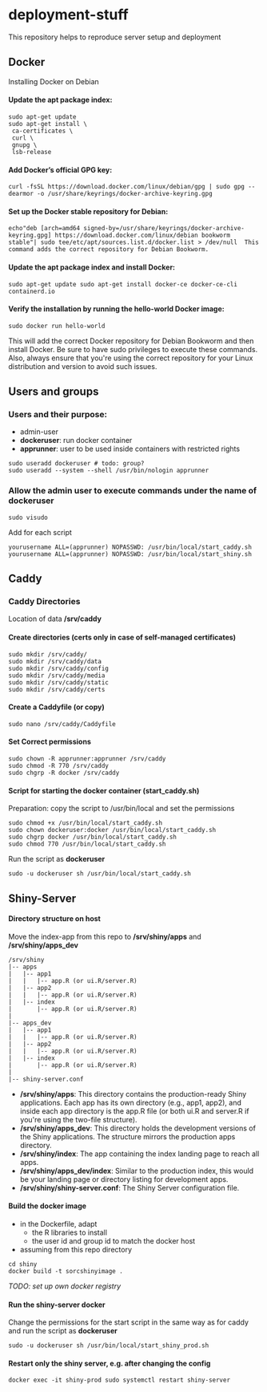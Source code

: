 # deployment-stuff
This repository helps to reproduce server setup and deployment

## Docker
Installing Docker on Debian
#### Update the apt package index:
```shell
sudo apt-get update
sudo apt-get install \
 ca-certificates \
 curl \
 gnupg \
 lsb-release
```

#### Add Docker’s official GPG key:
```shell
curl -fsSL https://download.docker.com/linux/debian/gpg | sudo gpg --dearmor -o /usr/share/keyrings/docker-archive-keyring.gpg
```
#### Set up the Docker stable repository for Debian:
```shell
echo"deb [arch=amd64 signed-by=/usr/share/keyrings/docker-archive-keyring.gpg] https://download.docker.com/linux/debian bookworm stable"| sudo tee/etc/apt/sources.list.d/docker.list > /dev/null  This command adds the correct repository for Debian Bookworm.
```
#### Update the apt package index and install Docker:
```shell
sudo apt-get update sudo apt-get install docker-ce docker-ce-cli containerd.io
```

#### Verify the installation by running the hello-world Docker image:
```shell
sudo docker run hello-world
```
This will add the correct Docker repository for Debian Bookworm and then install Docker. Be sure to have sudo privileges to execute these commands.
Also, always ensure that you're using the correct repository for your Linux distribution and version to avoid such issues.


## Users and groups
### Users and their purpose:
* admin-user
* **dockeruser**: run docker container
* **apprunner**: user to be used inside containers with restricted rights

```shell
sudo useradd dockeruser # todo: group?
sudo useradd --system --shell /usr/bin/nologin apprunner
```

### Allow the admin user to execute commands under the name of dockeruser
```shell
sudo visudo
```
Add for each script
```log
yourusername ALL=(apprunner) NOPASSWD: /usr/bin/local/start_caddy.sh
yourusername ALL=(apprunner) NOPASSWD: /usr/bin/local/start_shiny.sh
```

## Caddy
### Caddy Directories
Location of data **/srv/caddy**
#### Create directories (certs only in case of self-managed certificates)
```shell
sudo mkdir /srv/caddy/
sudo mkdir /srv/caddy/data
sudo mkdir /srv/caddy/config
sudo mkdir /srv/caddy/media
sudo mkdir /srv/caddy/static
sudo mkdir /srv/caddy/certs
```

#### Create a Caddyfile (or copy)
```shell
sudo nano /srv/caddy/Caddyfile
```

#### Set Correct permissions
```shell
sudo chown -R apprunner:apprunner /srv/caddy
sudo chmod -R 770 /srv/caddy
sudo chgrp -R docker /srv/caddy
```

#### Script for starting the docker container (start_caddy.sh)
Preparation: copy the script to /usr/bin/local and set the permissions
```shell
sudo chmod +x /usr/bin/local/start_caddy.sh
sudo chown dockeruser:docker /usr/bin/local/start_caddy.sh
sudo chgrp docker /usr/bin/local/start_caddy.sh
sudo chmod 770 /usr/bin/local/start_caddy.sh
```
Run the script as **dockeruser**
```shell
sudo -u dockeruser sh /usr/bin/local/start_caddy.sh
```

## Shiny-Server
#### Directory structure on host
Move the index-app from this repo to **/srv/shiny/apps** and **/srv/shiny/apps_dev**
```log
/srv/shiny
|-- apps
|   |-- app1
|   |   |-- app.R (or ui.R/server.R)
|   |-- app2
|   |   |-- app.R (or ui.R/server.R)
|   |-- index
|       |-- app.R (or ui.R/server.R)
|
|-- apps_dev
|   |-- app1
|   |   |-- app.R (or ui.R/server.R)
|   |-- app2
|   |   |-- app.R (or ui.R/server.R)
|   |-- index
|       |-- app.R (or ui.R/server.R)
|
|-- shiny-server.conf
```
* **/srv/shiny/apps**: This directory contains the production-ready Shiny applications. Each app has its own directory (e.g., app1, app2), and inside each app directory is the app.R file (or both ui.R and server.R if you're using the two-file structure).
* **/srv/shiny/apps_dev**: This directory holds the development versions of the Shiny applications. The structure mirrors the production apps directory.
* **/srv/shiny/index**: The app containing the index landing page to reach all apps.
* **/srv/shiny/apps_dev/index**: Similar to the production index, this would be your landing page or directory listing for development apps.
* **/srv/shiny/shiny-server.conf**: The Shiny Server configuration file.

#### Build the docker image
* in the Dockerfile, adapt
  * the R libraries to install
  * the user id and group id to match the docker host
* assuming from this repo directory
```shell
cd shiny
docker build -t sorcshinyimage .
```
_TODO: set up own docker registry_
#### Run the shiny-server docker
Change the permissions for the start script in the same way as for caddy and run the script as **dockeruser**
```shell
sudo -u dockeruser sh /usr/bin/local/start_shiny_prod.sh
```

#### Restart only the shiny server, e.g. after changing the config
```shell
docker exec -it shiny-prod sudo systemctl restart shiny-server
```
